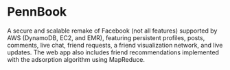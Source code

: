 # PennBook
A secure and scalable remake of Facebook (not all features) supported by AWS (DynamoDB, EC2, and EMR), featuring persistent profiles, posts, comments, live chat, friend requests, a friend visualization network, and live updates. The web app also includes friend recommendations implemented with the adsorption algorithm using MapReduce.
